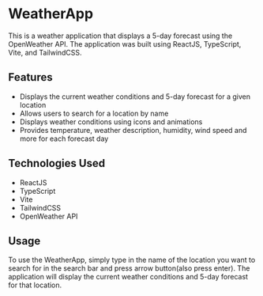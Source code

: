 # WeatherApp

This is a weather application that displays a 5-day forecast using the OpenWeather API. The application was built using ReactJS, TypeScript, Vite, and TailwindCSS.

## Features

- Displays the current weather conditions and 5-day forecast for a given location
- Allows users to search for a location by name
- Displays weather conditions using icons and animations
- Provides temperature, weather description, humidity, wind speed and more for each forecast day

## Technologies Used

- ReactJS
- TypeScript
- Vite
- TailwindCSS
- OpenWeather API

## Usage

To use the WeatherApp, simply type in the name of the location you want to search for in the search bar and press arrow button(also press enter). The application will display the current weather conditions and 5-day forecast for that location.